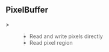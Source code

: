 <h2>PixelBuffer</h2>
> <ul>
<blockquote><li>Read and write pixels directly</li>
<li>Read pixel region</li>
</blockquote><blockquote></ul></blockquote>
